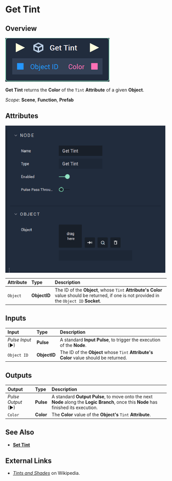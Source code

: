 # Get Tint

## Overview

![The Get Tint Node.](../../../.gitbook/assets/node-get-tint.png)

**Get Tint** returns the **Color** of the `Tint` **Attribute** of a given **Object**.

*Scope*: **Scene**, **Function**, **Prefab**

## Attributes

![The Get Tint Node Attributes.](../../../.gitbook/assets/node-get-tint-attr.png)

| Attribute | Type | Description |
| :--- | :--- | :--- |
| `Object` | **ObjectID** | The ID of the **Object**, whose `Tint` **Attribute's** **Color** value should be returned, if one is not provided in the `Object ID` **Socket**. |

## Inputs

| Input | Type | Description |
| :--- | :--- | :--- |
| _Pulse Input_ \(►\) | **Pulse** | A standard **Input Pulse**, to trigger the execution of the **Node**. |
| `Object ID` | **ObjectID** | The ID of the **Object** whose `Tint` **Attribute's** **Color** value should be returned. |

## Outputs

| Output | Type | Description |
| :--- | :--- | :--- |
| _Pulse Output_ \(►\) | **Pulse** | A standard **Output Pulse**, to move onto the next **Node** along the **Logic Branch**, once this **Node** has finished its execution. |
| `Color` | **Color** | The **Color** value of the **Object's** `Tint` **Attribute**. |

## See Also

* [**Set Tint**](set-tint.md)

## External Links

* [_Tints and Shades_](https://en.wikipedia.org/wiki/Tints_and_shades) on Wikipedia.

